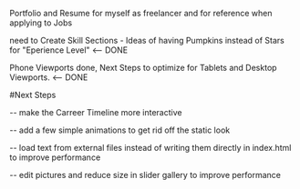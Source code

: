 Portfolio and Resume for myself as freelancer and for reference when applying to Jobs

need to Create Skill Sections - Ideas of having Pumpkins instead of Stars for "Eperience Level" <-- DONE

Phone Viewports done, Next Steps to optimize for Tablets and Desktop Viewports. <-- DONE

#Next Steps

-- make the Carreer Timeline more interactive

-- add a few simple animations to get rid off the static look

-- load text from external files instead of writing them directly in index.html to improve performance

-- edit pictures and reduce size in slider gallery to improve performance
